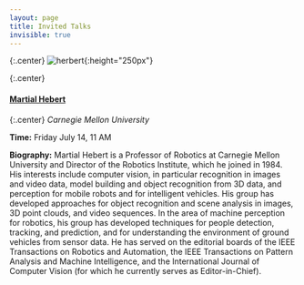```yaml
---
layout: page
title: Invited Talks
invisible: true
---
```


{:.center}
![herbert](../hebert.jpg){:height="250px"}

{:.center}
#### **[Martial Hebert](https://www.cs.cmu.edu/~hebert/)**

{:.center}
*Carnegie Mellon University*

**Time:** Friday July 14, 11 AM

<!---
**Location:** TBD

**Title:** TBD

**Abstract:** TBD
-->

**Biography:** Martial Hebert is a Professor of Robotics at Carnegie Mellon
University and Director of the Robotics Institute, which he joined in 1984. His
interests include computer vision, in particular recognition in images and video
data, model building and object recognition from 3D data, and perception for
mobile robots and for intelligent vehicles. His group has developed approaches
for object recognition and scene analysis in images, 3D point clouds, and video
sequences. In the area of machine perception for robotics, his group has
developed techniques for people detection, tracking, and prediction, and for
understanding the environment of ground vehicles from sensor data. He has served
on the editorial boards of the IEEE Transactions on Robotics and Automation, the
IEEE Transactions on Pattern Analysis and Machine Intelligence, and the
International Journal of Computer Vision (for which he currently serves as
Editor-in-Chief).
